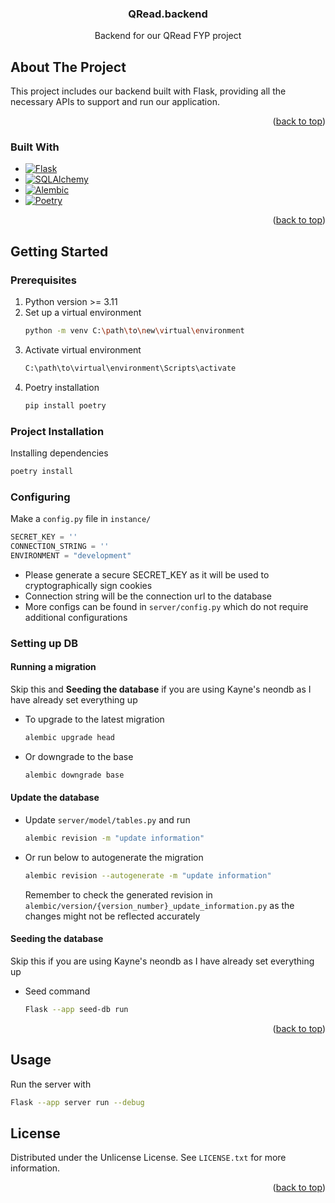 <a id="readme-top"></a>

<div align="center">
  <h3 align="center">QRead.backend</h3>

  <p align="center">
    Backend for our QRead FYP project
</div>

<!-- ABOUT THE PROJECT -->

## About The Project

This project includes our backend built with Flask, providing all the necessary APIs to support and run our application.

<p align="right">(<a href="#readme-top">back to top</a>)</p>

### Built With

- [![Flask][Flask]][Flask-url]
- [![SQLAlchemy][SQLAlchemy]][SQLalchemy-url]
- [![Alembic][Alembic]][Alembic-url]
- [![Poetry][Poetry]][Poetry-url]

<p align="right">(<a href="#readme-top">back to top</a>)</p>

<!-- GETTING STARTED -->

## Getting Started

### Prerequisites

1. Python version >= 3.11
2. Set up a virtual environment
   ```sh
   python -m venv C:\path\to\new\virtual\environment
   ```
3. Activate virtual environment
   ```sh
   C:\path\to\virtual\environment\Scripts\activate
   ```
4. Poetry installation
   ```sh
   pip install poetry
   ```

### Project Installation

Installing dependencies

```sh
poetry install
```

### Configuring

Make a `config.py` file in `instance/`

```python
SECRET_KEY = ''
CONNECTION_STRING = ''
ENVIRONMENT = "development"
```

- Please generate a secure SECRET_KEY as it will be used to cryptographically sign cookies
- Connection string will be the connection url to the database
- More configs can be found in `server/config.py` which do not require additional configurations

### Setting up DB

#### Running a migration

Skip this and <b>Seeding the database</b> if you are using Kayne's neondb as I have already set everything up

- To upgrade to the latest migration
  ```sh
  alembic upgrade head
  ```
- Or downgrade to the base
  ```sh
  alembic downgrade base
  ```

#### Update the database

- Update `server/model/tables.py` and run
  ```sh
  alembic revision -m "update information"
  ```
- Or run below to autogenerate the migration
  ```sh
  alembic revision --autogenerate -m "update information"
  ```
  Remember to check the generated revision in `alembic/version/{version_number}_update_information.py` as the changes might not be reflected accurately

#### Seeding the database

Skip this if you are using Kayne's neondb as I have already set everything up

- Seed command
  ```sh
  Flask --app seed-db run
  ```

<p align="right">(<a href="#readme-top">back to top</a>)</p>

<!-- USAGE EXAMPLES -->

## Usage

Run the server with

```sh
Flask --app server run --debug
```

<!-- LICENSE -->

## License

Distributed under the Unlicense License. See `LICENSE.txt` for more information.

<p align="right">(<a href="#readme-top">back to top</a>)</p>

<!-- MARKDOWN LINKS & IMAGES -->

[Poetry]: https://img.shields.io/badge/Poetry-2.1.4-blue
[Poetry-url]: https://python-poetry.org/
[Flask]: https://img.shields.io/badge/Flask-000000?style=for-the-badge&logo=Flask&logoColor=white
[Flask-url]: https://flask.palletsprojects.com/en/stable/
[SQLAlchemy]: https://img.shields.io/badge/sqlalchemy-D71F00?style=for-the-badge&logo=sqlalchemy&logoColor=white
[SQLAlchemy-url]: https://www.sqlalchemy.org/
[Alembic]: https://img.shields.io/badge/Alembic-1.16.4-blue
[Alembic-url]: https://alembic.sqlalchemy.org/en/latest/
